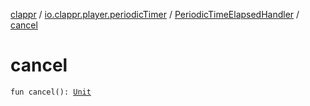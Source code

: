 [clappr](../../index.md) / [io.clappr.player.periodicTimer](../index.md) / [PeriodicTimeElapsedHandler](index.md) / [cancel](.)

# cancel

`fun cancel(): `[`Unit`](https://kotlinlang.org/api/latest/jvm/stdlib/kotlin/-unit/index.html)